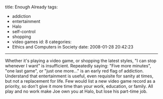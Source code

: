 title: Enough Already
tags:
  - addiction
  - entertainment
  - Halo
  - self-control
  - shopping
  - video games
id: 8
categories:
  - Ethics and Computers in Society
date: 2008-01-28 20:42:23
---

Whether it's playing a video game, or shopping the latest styles, "I can stop whenever I want" is insufficient. Repeatedly saying: "Five more minutes", "one last game", or "just one more..." is an early red flag of addiction. Understand that entertainment is useful, even requisite for sanity at times, but not a replacement for life. Few would list a new video game record as a priority, so don't give it more time than your work, education, or family. All play and no work make Joe own you at Halo, but lose his part-time job.